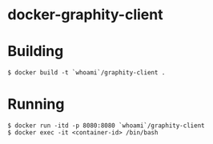 docker-graphity-client
======================

# Building

```
$ docker build -t `whoami`/graphity-client .
```

# Running

```
$ docker run -itd -p 8080:8080 `whoami`/graphity-client
$ docker exec -it <container-id> /bin/bash
```
